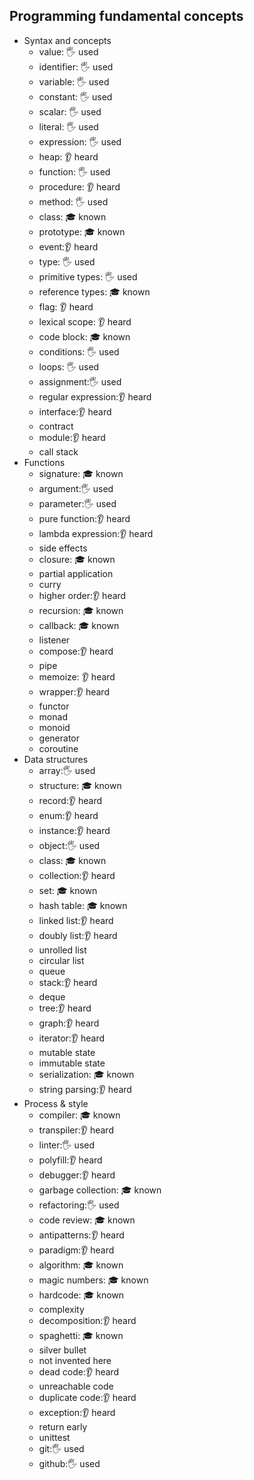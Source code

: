 ## Programming fundamental concepts

- Syntax and concepts
  - value: 🖐️ used
  - identifier: 🖐️ used
  - variable: 🖐️ used
  - constant: 🖐️ used
  - scalar: 🖐️ used
  - literal: 🖐️ used
  - expression: 🖐️ used
  - heap: 👂 heard
  - function: 🖐️ used
  - procedure: 👂 heard
  - method: 🖐️ used
  - class: 🎓 known
  - prototype: 🎓 known
  - event:👂 heard
  - type: 🖐️ used
  - primitive types: 🖐️ used
  - reference types: 🎓 known
  - flag: 👂 heard
  - lexical scope: 👂 heard
  - code block: 🎓 known
  - conditions: 🖐️ used
  - loops: 🖐️ used
  - assignment:🖐️ used
  - regular expression:👂 heard
  - interface:👂 heard
  - contract
  - module:👂 heard
  - call stack
- Functions
  - signature: 🎓 known
  - argument:🖐️ used
  - parameter:🖐️ used
  - pure function:👂 heard
  - lambda expression:👂 heard
  - side effects
  - closure: 🎓 known
  - partial application
  - curry
  - higher order:👂 heard
  - recursion: 🎓 known
  - callback: 🎓 known
  - listener
  - compose:👂 heard
  - pipe
  - memoize: 👂 heard
  - wrapper:👂 heard
  - functor
  - monad
  - monoid
  - generator
  - coroutine
- Data structures
  - array:🖐️ used
  - structure: 🎓 known
  - record:👂 heard
  - enum:👂 heard
  - instance:👂 heard
  - object:🖐️ used
  - class: 🎓 known
  - collection:👂 heard
  - set: 🎓 known
  - hash table: 🎓 known
  - linked list:👂 heard
  - doubly list:👂 heard
  - unrolled list
  - circular list
  - queue
  - stack:👂 heard
  - deque
  - tree:👂 heard
  - graph:👂 heard
  - iterator:👂 heard
  - mutable state
  - immutable state
  - serialization: 🎓 known
  - string parsing:👂 heard
- Process & style
  - compiler: 🎓 known
  - transpiler:👂 heard
  - linter:🖐️ used
  - polyfill:👂 heard
  - debugger:👂 heard
  - garbage collection: 🎓 known
  - refactoring:🖐️ used
  - code review: 🎓 known
  - antipatterns:👂 heard
  - paradigm:👂 heard
  - algorithm: 🎓 known
  - magic numbers: 🎓 known
  - hardcode: 🎓 known
  - complexity
  - decomposition:👂 heard
  - spaghetti: 🎓 known
  - silver bullet
  - not invented here
  - dead code:👂 heard
  - unreachable code
  - duplicate code:👂 heard
  - exception:👂 heard
  - return early
  - unittest
  - git:🖐️ used
  - github:🖐️ used

